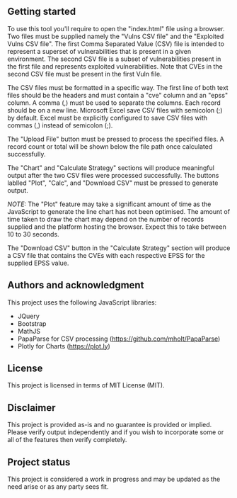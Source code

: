 ## Getting started

To use this tool you'll require to open the "index.html" file using a browser. Two files must be supplied namely the "Vulns CSV file" and the "Exploited Vulns CSV file". The first Comma Separated Value (CSV) file is intended to represent a superset of vulnerabilities that is present in a given environment. The second CSV file is a subset of vulnerabilities present in the first file and represents exploited vulnerabilities. Note that CVEs in the second CSV file must be present in the first Vuln file.

The CSV files must be formatted in a specific way. The first line of both text files should be the headers and must contain a "cve" column and an "epss" column. A comma (,) must be used to separate the columns. Each record should be on a new line. Microsoft Excel save CSV files with semicolon (;) by default. Excel must be explicitly configured to save CSV files with commas (,) instead of semicolon (;).

The "Upload File" button must be pressed to process the specified files. A record count or total will be shown below the file path once calculated successfully.

The "Chart" and "Calculate Strategy" sections will produce meaningful output after the two CSV files were processed successfully. The buttons lablled "Plot", "Calc", and "Download CSV" must be pressed to generate output.

*NOTE:* The "Plot" feature may take a significant amount of time as the JavaScript to generate the line chart has not been optimised. The amount of time taken to draw the chart may depend on the number of records supplied and the platform hosting the browser. Expect this to take between 10 to 30 seconds.

The "Download CSV" button in the "Calculate Strategy" section will produce a CSV file that contains the CVEs with each respective EPSS for the supplied EPSS value.

## Authors and acknowledgment
This project uses the following JavaScript libraries:
* JQuery
* Bootstrap
* MathJS
* PapaParse for CSV processing (https://github.com/mholt/PapaParse)
* Plotly for Charts (https://plot.ly)

## License
This project is licensed in terms of MIT License (MIT).

## Disclaimer
This project is provided as-is and no guarantee is provided or implied. Please verify output independently and if you wish to incorporate some or all of the features then verify completely.

## Project status
This project is considered a work in progress and may be updated as the need arise or as any party sees fit.
